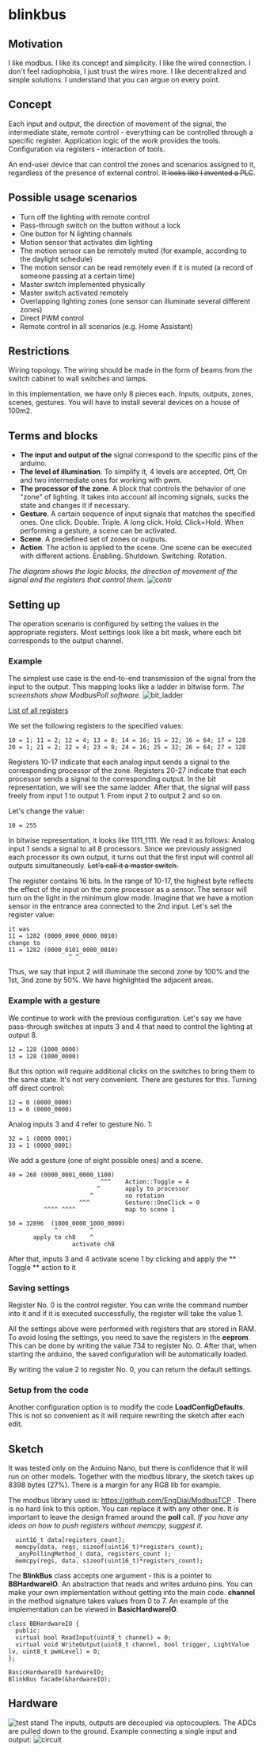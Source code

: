 # blinkbus

## Motivation

I like modbus. I like its concept and simplicity. 
I like the wired connection. I don't feel radiophobia, I just trust the wires more.
I like decentralized and simple solutions.
I understand that you can argue on every point.

## Concept

Each input and output, the direction of movement of the signal, the intermediate state, remote control - everything can be controlled through a specific register. Application logic of the work provides the tools. Configuration via registers - interaction of tools.

An end-user device that can control the zones and scenarios assigned to it, regardless of the presence of external control. ~~It looks like I invented a PLC~~.

## Possible usage scenarios

* Turn off the lighting with remote control
* Pass-through switch on the button without a lock
* One button for N lighting channels
* Motion sensor that activates dim lighting 
* The motion sensor can be remotely muted (for example, according to the daylight schedule)
* The motion sensor can be read remotely even if it is muted (a record of someone passing at a certain time)
* Master switch implemented physically
* Master switch activated remotely
* Overlapping lighting zones (one sensor can illuminate several different zones)
* Direct PWM control
* Remote control in all scenarios (e.g. Home Assistant)

## Restrictions

Wiring topology. The wiring should be made in the form of beams from the switch cabinet to wall switches and lamps.

In this implementation, we have only 8 pieces each. Inputs, outputs, zones, scenes, gestures. You will have to install several devices on a house of 100m2.

## Terms and blocks

* **The input and output of the** signal correspond to the specific pins of the arduino.
* **The level of illumination**. To simplify it, 4 levels are accepted. Off, On and two intermediate ones for working with pwm.
* **The processor of the zone**. A block that controls the behavior of one "zone" of lighting. It takes into account all incoming signals, sucks the state and changes it if necessary.
* **Gesture**. A certain sequence of input signals that matches the specified ones. One click. Double. Triple. A long click. Hold. Click+Hold. When performing a gesture, a scene can be activated.
* **Scene**. A predefined set of zones or outputs.
* **Action**. The action is applied to the scene. One scene can be executed with different actions. Enabling. Shutdown. Switching. Rotation.

_The diagram shows the logic blocks, the direction of movement of the signal and the registers that control them._
![contr](docs/BLINKBUS_Control_Flow_&_Registers.svg)

## Setting up

The operation scenario is configured by setting the values in the appropriate registers. Most settings look like a bit mask, where each bit corresponds to the output channel.

### Example
The simplest use case is the end-to-end transmission of the signal from the input to the output. This mapping looks like a ladder in bitwise form. _The screenshots show ModbusPoll software._
![bit_ladder](docs/bit_ladder.png)

[List of all registers](docs/REGISTERS.md)

We set the following registers to the specified values:
```
10 = 1; 11 = 2; 12 = 4; 13 = 8; 14 = 16; 15 = 32; 16 = 64; 17 = 128
20 = 1; 21 = 2; 22 = 4; 23 = 8; 24 = 16; 25 = 32; 26 = 64; 27 = 128
```
Registers 10-17 indicate that each analog input sends a signal to the corresponding processor of the zone. Registers 20-27 indicate that each processor sends a signal to the corresponding output. In the bit representation, we will see the same ladder. After that, the signal will pass freely from input 1 to output 1. From input 2 to output 2 and so on.

Let's change the value:
```
10 = 255
```
In bitwise representation, it looks like 1111_1111. We read it as follows: Analog input 1 sends a signal to all 8 processors. Since we previously assigned each processor its own output, it turns out that the first input will control all outputs simultaneously. ~~Let's call it a master switch.~~

The register contains 16 bits. In the range of 10-17, the highest byte reflects the effect of the input on the zone processor as a sensor. The sensor will turn on the light in the minimum glow mode. Imagine that we have a motion sensor in the entrance area connected to the 2nd input. Let's set the register value:
```
it was
11 = 1282 (0000_0000_0000_0010)
change to
11 = 1282 (0000_0101_0000_0010)
                 ^ ^
```
Thus, we say that input 2 will illuminate the second zone by 100% and the 1st, 3nd zone by 50%. We have highlighted the adjacent areas.

### Example with a gesture

We continue to work with the previous configuration. Let's say we have pass-through switches at inputs 3 and 4 that need to control the lighting at output 8.

```
12 = 128 (1000_0000)
13 = 128 (1000_0000)
```

But this option will require additional clicks on the switches to bring them to the same state. It's not very convenient. There are gestures for this. Turning off direct control:

```
12 = 0 (0000_0000)
13 = 0 (0000_0000)
```

Analog inputs 3 and 4 refer to gesture No. 1:

```
32 = 1 (0000_0001)
33 = 1 (0000_0001)
```

We add a gesture (one of eight possible ones) and a scene.

```
40 = 268 (0000_0001_0000_1100)
                          ^^^    Action::Toggle = 4
                         ^       apply to processor
                       ^         no rotation
                    ^^^          Gesture::OneClick = 0
		  ^^^^ ^^^^              map to scene 1

50 = 32896  (1000_0000_1000_0000)
             ^         ^
       apply to ch8    ^
                  activate ch8
```

After that, inputs 3 and 4 activate scene 1 by clicking and apply the ** Toggle ** action to it

### Saving settings

Register No. 0 is the control register. You can write the command number into it and if it is executed successfully, the register will take the value 1.

All the settings above were performed with registers that are stored in RAM. To avoid losing the settings, you need to save the registers in the **eeprom**. This can be done by writing the value 734 to register No. 0. After that, when starting the arduino, the saved configuration will be automatically loaded. 

By writing the value 2 to register No. 0, you can return the default settings.

### Setup from the code

Another configuration option is to modify the code **LoadConfigDefaults**. This is not so convenient as it will require rewriting the sketch after each edit.

## Sketch

It was tested only on the Arduino Nano, but there is confidence that it will run on other models. Together with the modbus library, the sketch takes up 8398 bytes (27%). There is a margin for any RGB lib for example.

The modbus library used is: https://github.com/EngDial/ModbusTCP . There is no hard link to this option. You can replace it with any other one. It is important to leave the design framed around the **poll** call. _If you have any ideas on how to push registers without memcpy, suggest it._

```
  uint16_t data[registers_count];
  memcpy(data, regs, sizeof(uint16_t)*registers_count);
  _anyPollingMethod_( data, registers_count );  
  memcpy(regs, data, sizeof(uint16_t)*registers_count);
```

The **BlinkBus** class accepts one argument - this is a pointer to **BBHardwareIO**. An abstraction that reads and writes arduino pins. You can make your own implementation without getting into the main code. **channel** in the method signature takes values from 0 to 7. An example of the implementation can be viewed in **BasicHardwareIO**.

```
class BBHardwareIO {
  public:
  virtual bool ReadInput(uint8_t channel) = 0;
  virtual void WriteOutput(uint8_t channel, bool trigger, LightValue lv, uint8_t pwmLevel) = 0;
};

BasicHardwareIO hardwareIO; 
BlinkBus facade(&hardwareIO);
```

## Hardware

![test stand](docs/test.jpg)
The inputs, outputs are decoupled via optocouplers. The ADCs are pulled down to the ground. Example connecting a single input and output:
![circuit](docs/circuit.svg)

